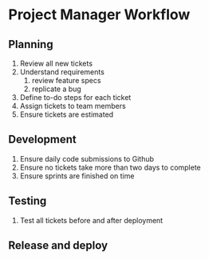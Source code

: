# Project Manager Workflow

## Planning

1. Review all new tickets
1. Understand requirements
    1. review feature specs
    2. replicate a bug
1. Define to-do steps for each ticket
1. Assign tickets to team members
1. Ensure tickets are estimated


## Development

1. Ensure daily code submissions to Github
1. Ensure no tickets take more than two days to complete
1. Ensure sprints are finished on time


## Testing

1. Test all tickets before and after deployment


## Release and deploy
